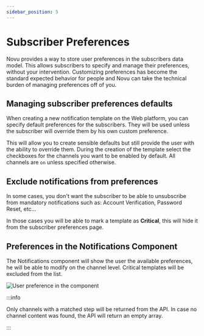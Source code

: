```yaml
---
sidebar_position: 5
---
```


# Subscriber Preferences

Novu provides a way to store user preferences in the subscribers data model. 
This allows subscribers to specify and manage their preferences, without your intervention. Customizing preferences has become the standard expected behavior for people and Novu can take the technical burden of managing preferences off of you.

## Managing subscriber preferences defaults

When creating a new notification template on the Web platform, you can specify default preferences for the subscribers. They will be used unless the subscriber will override them by his own custom preference. 

This will allow you to create sensible defaults but still provide the user with the ability to override them. During the creation of the template select the checkboxes for the channels you want to be enabled by default. All channels are `on` unless specified otherwise.

## Exclude notifications from preferences

In some cases, you don't want the subscriber to be able to unsubscribe from mandatory notifications such as: Account Verification, Password Reset, etc...

In those cases you will be able to mark a template  as **Critical**, this will hide it from the subscriber preferences page.  

## Preferences in the Notifications Component

The Notifications component will show the user the available preferences, he will be able to modify on the channel level. Critical templates will be excluded from the list. 

![User preference in the component](/img/user-preference.png)

:::info

Only channels with a matched step will be returned from the API. In case no channel content was found, the API will return an empty array.

:::


